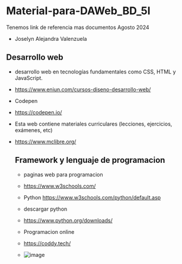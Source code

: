 # Material-para-DAWeb_BD_5I
Tenemos link de referencia mas documentos Agosto 2024
- Joselyn Alejandra Valenzuela
## Desarrollo web
- desarrollo web en tecnologías fundamentales como CSS, HTML y JavaScript.
- https://www.eniun.com/cursos-diseno-desarrollo-web/
- Codepen
- https://codepen.io/

- Esta web contiene materiales curriculares (lecciones, ejercicios, exámenes, etc)
- https://www.mclibre.org/

  ## Framework y lenguaje de programacion
  - paginas web para programacion
  - https://www.w3schools.com/
  - Python https://www.w3schools.com/python/default.asp
  - descargar python
  - https://www.python.org/downloads/
 
  - Programacion online
  - https://coddy.tech/
  - ![image](https://github.com/user-attachments/assets/3cb82021-0006-4d11-a6be-9b9f38455f2d)

